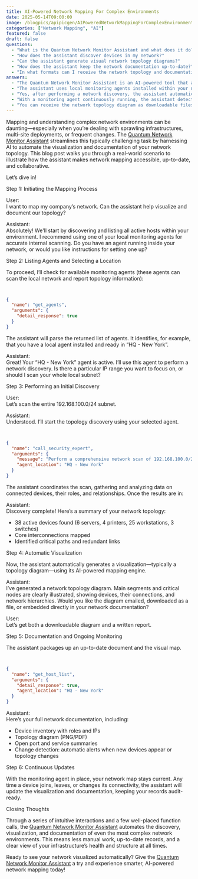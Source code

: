 ```yaml
---
title: AI-Powered Network Mapping For Complex Environments
date: 2025-05-14T09:00:00
image: /blogpics/apipicgen/AIPoweredNetworkMappingForComplexEnvironments-Z276O9I8VT.jpg
categories: ["Network Mapping", "AI"]
featured: false
draft: false
questions:
  - "What is the Quantum Network Monitor Assistant and what does it do?"
  - "How does the assistant discover devices in my network?"
  - "Can the assistant generate visual network topology diagrams?"
  - "How does the assistant keep the network documentation up-to-date?"
  - "In what formats can I receive the network topology and documentation?"
answers:
  - "The Quantum Network Monitor Assistant is an AI-powered tool that automates the discovery, visualization, and documentation of network topologies, making it easier to map and understand complex network environments."
  - "The assistant uses local monitoring agents installed within your network to scan specified IP ranges or subnets, discovering active hosts, device types, open ports, and their interconnections."
  - "Yes, after performing a network discovery, the assistant automatically generates a detailed topology diagram illustrating devices, their connections, and network hierarchies."
  - "With a monitoring agent continuously running, the assistant detects changes such as new devices joining or topology modifications and automatically updates the visualization and documentation accordingly."
  - "You can receive the network topology diagram as downloadable files (e.g., PNG or PDF), have it embedded directly in your network documentation, or get it emailed to you along with a detailed written report."
---
```

Mapping and understanding complex network environments can be daunting—especially when you’re dealing with sprawling infrastructures, multi-site deployments, or frequent changes. The [Quantum Network Monitor Assistant](https://readyforquantum.com/?assistant=open) streamlines this typically challenging task by harnessing AI to automate the visualization and documentation of your network topology. This blog post walks you through a real-world scenario to illustrate how the assistant makes network mapping accessible, up-to-date, and collaborative.

Let’s dive in!

Step 1: Initiating the Mapping Process

User:  
I want to map my company’s network. Can the assistant help visualize and document our topology?

Assistant:  
Absolutely! We'll start by discovering and listing all active hosts within your environment. I recommend using one of your local monitoring agents for accurate internal scanning. Do you have an agent running inside your network, or would you like instructions for setting one up?

Step 2: Listing Agents and Selecting a Location

To proceed, I’ll check for available monitoring agents (these agents can scan the local network and report topology information):
```json


{
  "name": "get_agents",
  "arguments": {
    "detail_response": true
  }
}
```

The assistant will parse the returned list of agents. It identifies, for example, that you have a local agent installed and ready in “HQ - New York”.

Assistant:  
Great! Your “HQ - New York” agent is active. I’ll use this agent to perform a network discovery. Is there a particular IP range you want to focus on, or should I scan your whole local subnet?

Step 3: Performing an Initial Discovery

User:  
Let’s scan the entire 192.168.100.0/24 subnet.

Assistant:  
Understood. I’ll start the topology discovery using your selected agent.
```json


{
  "name": "call_security_expert",
  "arguments": {
    "message": "Perform a comprehensive network scan of 192.168.100.0/24 to discover all active hosts and their interconnections. Please document device types, open ports, and communication links. Confirmed authorized.",
    "agent_location": "HQ - New York"
  }
}
```

The assistant coordinates the scan, gathering and analyzing data on connected devices, their roles, and relationships. Once the results are in:

Assistant:  
Discovery complete! Here’s a summary of your network topology:
- 38 active devices found (6 servers, 4 printers, 25 workstations, 3 switches)
- Core interconnections mapped
- Identified critical paths and redundant links

Step 4: Automatic Visualization

Now, the assistant automatically generates a visualization—typically a topology diagram—using its AI-powered mapping engine.

Assistant:  
I’ve generated a network topology diagram. Main segments and critical nodes are clearly illustrated, showing devices, their connections, and network hierarchies. Would you like the diagram emailed, downloaded as a file, or embedded directly in your network documentation?

User:  
Let’s get both a downloadable diagram and a written report.

Step 5: Documentation and Ongoing Monitoring

The assistant packages up an up-to-date document and the visual map.
```json


{
  "name": "get_host_list",
  "arguments": {
    "detail_response": true,
    "agent_location": "HQ - New York"
  }
}
```

Assistant:  
Here’s your full network documentation, including:
- Device inventory with roles and IPs
- Topology diagram (PNG/PDF)
- Open port and service summaries
- Change detection: automatic alerts when new devices appear or topology changes

Step 6: Continuous Updates

With the monitoring agent in place, your network map stays current. Any time a device joins, leaves, or changes its connectivity, the assistant will update the visualization and documentation, keeping your records audit-ready.

Closing Thoughts

Through a series of intuitive interactions and a few well-placed function calls, the [Quantum Network Monitor Assistant](https://readyforquantum.com/?assistant=open) automates the discovery, visualization, and documentation of even the most complex network environments. This means less manual work, up-to-date records, and a clear view of your infrastructure’s health and structure at all times.

Ready to see your network visualized automatically? Give the [Quantum Network Monitor Assistant](https://readyforquantum.com/?assistant=open) a try and experience smarter, AI-powered network mapping today!